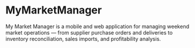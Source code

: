 # MyMarketManager

My Market Manager is a mobile and web application for managing weekend market operations — from supplier purchase orders and deliveries to inventory reconciliation, sales imports, and profitability analysis.
